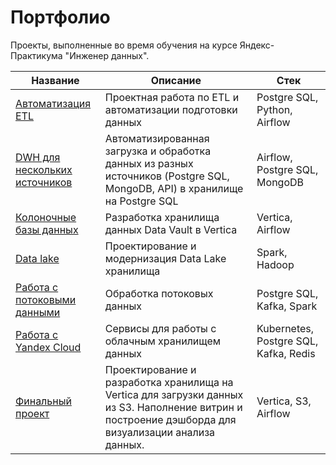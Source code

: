 # Портфолио

Проекты, выполненные во время обучения на курсе Яндекс-Практикума "Инженер данных".

Название | Описание | Стек |
|---|---|---|
[Автоматизация ETL](/de_project_3/)|Проектная работа по ETL и автоматизации подготовки данных|Postgre SQL, Python, Airflow
[DWH для нескольких источников](/de_project_5/)|Автоматизированная загрузка и обработка данных из разных источников (Postgre SQL, MongoDB, API) в хранилище на Postgre SQL|Airflow, Postgre SQL, MongoDB
[Колоночные базы данных](/de_project_6/)|Разработка хранилища данных Data Vault в Vertica|Vertica, Airflow
[Data lake](/de_project_7/)|Проектирование и модернизация Data Lake хранилища|Spark, Hadoop
[Работа с потоковыми данными](/de_project_8/)|Обработка потоковых данных|Postgre SQL, Kafka, Spark
[Работа с Yandex Cloud](/de_project_9/)|Сервисы для работы с облачным хранилищем данных|Kubernetes, Postgre SQL, Kafka, Redis
[Финальный проект](/de_project_final/)|Проектирование и разработка хранилища на Vertica для загрузки данных из S3. Наполнение витрин и построение дэшборда для визуализации анализа данных.|Vertica, S3, Airflow 